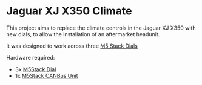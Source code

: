 # Jaguar XJ X350 Climate
This project aims to replace the climate controls in the Jaguar XJ X350 with new dials, to allow the installation of an aftermarket headunit.

It was designed to work across three [M5 Stack Dials](https://shop.m5stack.com/products/m5stack-dial-esp32-s3-smart-rotary-knob-w-1-28-round-touch-screen)

Hardware required:
* 3x [M5Stack Dial](https://shop.m5stack.com/products/m5stack-dial-esp32-s3-smart-rotary-knob-w-1-28-round-touch-screen)
* 1x [M5Stack CANBus Unit](https://shop.m5stack.com/products/canbus-unitca-is3050g)
